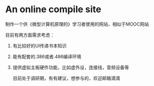# An online compile site

制作一个供《微型计算机原理的》学习者使用的网站，相似于MOOC网站

目前有两方面需求考虑：

1. 有比较好的UI传递书本知识

2. 能有配套的.386或者.486编译环境

3. 提供虚拟主板硬件功能，比如虚外设，连接线，音频设备等

   目前处于调研期，有有建议，想参与的，欢迎邮箱滴滴